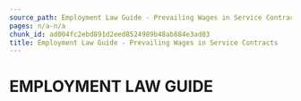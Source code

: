 ```yaml
---
source_path: Employment Law Guide - Prevailing Wages in Service Contracts.md
pages: n/a-n/a
chunk_id: ad004fc2ebd891d2eed8524989b48ab884e3ad03
title: Employment Law Guide - Prevailing Wages in Service Contracts
---
```

# EMPLOYMENT LAW GUIDE
